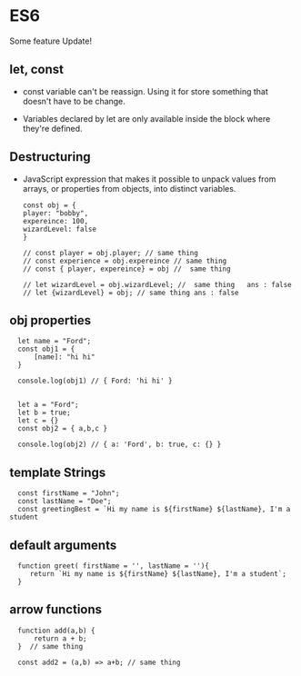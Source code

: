 # ES6
Some feature Update!
## let, const
- const variable can't be reassign. Using it for store something that doesn't have to be change.

- Variables declared by let are only available inside the block where they're defined.

## Destructuring
- JavaScript expression that makes it possible to unpack values from arrays, or properties from objects, into distinct variables.

      const obj = {
      player: "bobby",
      expereince: 100,
      wizardLevel: false
      }
      
      // const player = obj.player; // same thing
      // const experience = obj.expereince // same thing
      // const { player, expereince} = obj //  same thing
      
      // let wizardLevel = obj.wizardLevel; //  same thing   ans : false
      // let {wizardLevel} = obj; // same thing ans : false
## obj properties
      let name = "Ford";
      const obj1 = {
          [name]: "hi hi"
      }
      
      console.log(obj1) // { Ford: 'hi hi' }


      let a = "Ford";
      let b = true;
      let c = {}
      const obj2 = { a,b,c }

      console.log(obj2) // { a: 'Ford', b: true, c: {} }
## template Strings

      const firstName = "John";
      const lastName = "Doe";
      const greetingBest = `Hi my name is ${firstName} ${lastName}, I'm a student
## default arguments

      function greet( firstName = '', lastName = ''){
         return `Hi my name is ${firstName} ${lastName}, I'm a student`;
      }
## arrow functions
      function add(a,b) {
          return a + b;
      }  // same thing
      
      const add2 = (a,b) => a+b; // same thing
